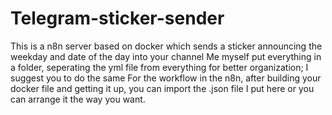 # Telegram-sticker-sender
This is a n8n server based on docker which sends a sticker announcing the weekday and date of the day into your channel
Me myself put everything in a folder, seperating the yml file from everything for better organization; I suggest you to do the same
For the workflow in the n8n, after building your docker file and getting it up, you can import the .json file I put here or you can arrange it the way you want.


































